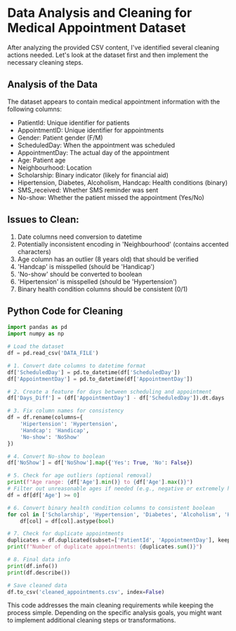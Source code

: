 # Data Analysis and Cleaning for Medical Appointment Dataset

After analyzing the provided CSV content, I've identified several cleaning actions needed. Let's look at the dataset first and then implement the necessary cleaning steps.

## Analysis of the Data

The dataset appears to contain medical appointment information with the following columns:
- PatientId: Unique identifier for patients
- AppointmentID: Unique identifier for appointments
- Gender: Patient gender (F/M)
- ScheduledDay: When the appointment was scheduled
- AppointmentDay: The actual day of the appointment
- Age: Patient age
- Neighbourhood: Location
- Scholarship: Binary indicator (likely for financial aid)
- Hipertension, Diabetes, Alcoholism, Handcap: Health conditions (binary)
- SMS_received: Whether SMS reminder was sent
- No-show: Whether the patient missed the appointment (Yes/No)

## Issues to Clean:

1. Date columns need conversion to datetime
2. Potentially inconsistent encoding in 'Neighbourhood' (contains accented characters)
3. Age column has an outlier (8 years old) that should be verified
4. 'Handcap' is misspelled (should be 'Handicap')
5. 'No-show' should be converted to boolean
6. 'Hipertension' is misspelled (should be 'Hypertension')
7. Binary health condition columns should be consistent (0/1)

## Python Code for Cleaning

```python
import pandas as pd
import numpy as np

# Load the dataset
df = pd.read_csv('DATA_FILE')

# 1. Convert date columns to datetime format
df['ScheduledDay'] = pd.to_datetime(df['ScheduledDay'])
df['AppointmentDay'] = pd.to_datetime(df['AppointmentDay'])

# 2. Create a feature for days between scheduling and appointment
df['Days_Diff'] = (df['AppointmentDay'] - df['ScheduledDay']).dt.days

# 3. Fix column names for consistency
df = df.rename(columns={
    'Hipertension': 'Hypertension',
    'Handcap': 'Handicap',
    'No-show': 'NoShow'
})

# 4. Convert No-show to boolean
df['NoShow'] = df['NoShow'].map({'Yes': True, 'No': False})

# 5. Check for age outliers (optional removal)
print(f"Age range: {df['Age'].min()} to {df['Age'].max()}")
# Filter out unreasonable ages if needed (e.g., negative or extremely high)
df = df[df['Age'] >= 0]

# 6. Convert binary health condition columns to consistent boolean
for col in ['Scholarship', 'Hypertension', 'Diabetes', 'Alcoholism', 'Handicap', 'SMS_received']:
    df[col] = df[col].astype(bool)

# 7. Check for duplicate appointments
duplicates = df.duplicated(subset=['PatientId', 'AppointmentDay'], keep=False)
print(f"Number of duplicate appointments: {duplicates.sum()}")

# 8. Final data info
print(df.info())
print(df.describe())

# Save cleaned data
df.to_csv('cleaned_appointments.csv', index=False)
```

This code addresses the main cleaning requirements while keeping the process simple. Depending on the specific analysis goals, you might want to implement additional cleaning steps or transformations.